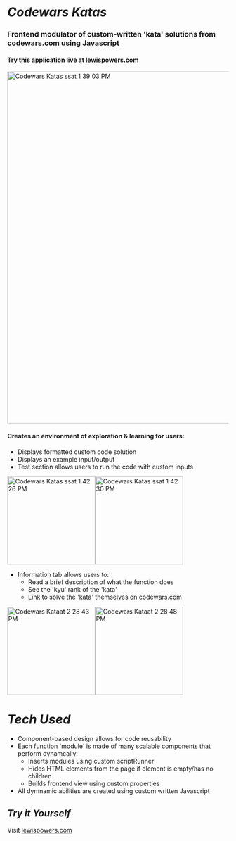# ___Codewars Katas___

### Frontend modulator of custom-written 'kata' solutions from codewars.com using Javascript

#### Try this application live at [lewispowers.com](https://lewispowers.com/project_codewars.html "Go to lewispowers.com")

<!-- {:target="_blank"} -->

<img width="800" alt="Codewars Katas ssat 1 39 03 PM" src="https://user-images.githubusercontent.com/52840741/178341735-987deebf-b43f-445d-aef8-2ebb9249a67c.png">

#### Creates an environment of exploration & learning for users:
- Displays formatted custom code solution
- Displays an example input/output
- Test section allows users to run the code with custom inputs

<img width="200" alt="Codewars Katas ssat 1 42 26 PM" src="https://user-images.githubusercontent.com/52840741/178344766-1a401b4a-c76d-43a6-96de-24f91d71d4f9.png"><img width="200" alt="Codewars Katas ssat 1 42 30 PM" src="https://user-images.githubusercontent.com/52840741/178344924-c7fc1817-a60a-44ed-9a1c-a2356d28450b.png">


- Information tab allows users to:
  - Read a brief description of what the function does
  - See the 'kyu' rank of the 'kata'
  - Link to solve the 'kata' themselves on codewars.com

<img width="200" alt="Codewars Kataat 2 28 43 PM" src="https://user-images.githubusercontent.com/52840741/178346149-a6e394c4-b7c2-47d9-9312-c2daaed5778d.png"><img width="200" alt="Codewars Kataat 2 28 48 PM" src="https://user-images.githubusercontent.com/52840741/178344202-e2a4f24c-7d2f-4bb9-97ed-33c3feff9914.png">

# ___Tech Used___

- Component-based design allows for code reusability
- Each function 'module' is made of many scalable components that perform dynamcally:
  - Inserts modules using custom scriptRunner
  - Hides HTML elements from the page if element is empty/has no children
  - Builds frontend view using custom properties
- All dymnamic abilities are created using custom written Javascript

## ___Try it Yourself___

Visit [lewispowers.com](https://lewispowers.com/project_codewars.html "Go to lewispowers.com")

